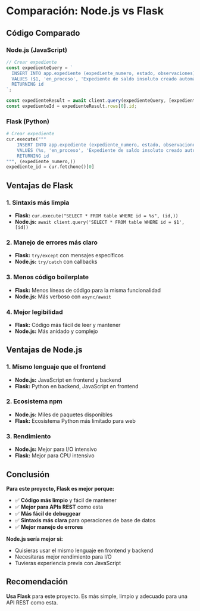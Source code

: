 # Comparación: Node.js vs Flask

## Código Comparado

### Node.js (JavaScript)
```javascript
// Crear expediente
const expedienteQuery = `
  INSERT INTO app.expediente (expediente_numero, estado, observaciones)
  VALUES ($1, 'en_proceso', 'Expediente de saldo insoluto creado automáticamente')
  RETURNING id
`;

const expedienteResult = await client.query(expedienteQuery, [expedienteNumero]);
const expedienteId = expedienteResult.rows[0].id;
```

### Flask (Python)
```python
# Crear expediente
cur.execute("""
    INSERT INTO app.expediente (expediente_numero, estado, observaciones)
    VALUES (%s, 'en_proceso', 'Expediente de saldo insoluto creado automáticamente')
    RETURNING id
""", (expediente_numero,))
expediente_id = cur.fetchone()[0]
```

## Ventajas de Flask

### 1. **Sintaxis más limpia**
- **Flask:** `cur.execute("SELECT * FROM table WHERE id = %s", (id,))`
- **Node.js:** `await client.query('SELECT * FROM table WHERE id = $1', [id])`

### 2. **Manejo de errores más claro**
- **Flask:** `try/except` con mensajes específicos
- **Node.js:** `try/catch` con callbacks

### 3. **Menos código boilerplate**
- **Flask:** Menos líneas de código para la misma funcionalidad
- **Node.js:** Más verboso con `async/await`

### 4. **Mejor legibilidad**
- **Flask:** Código más fácil de leer y mantener
- **Node.js:** Más anidado y complejo

## Ventajas de Node.js

### 1. **Mismo lenguaje que el frontend**
- **Node.js:** JavaScript en frontend y backend
- **Flask:** Python en backend, JavaScript en frontend

### 2. **Ecosistema npm**
- **Node.js:** Miles de paquetes disponibles
- **Flask:** Ecosistema Python más limitado para web

### 3. **Rendimiento**
- **Node.js:** Mejor para I/O intensivo
- **Flask:** Mejor para CPU intensivo

## Conclusión

**Para este proyecto, Flask es mejor porque:**
- ✅ **Código más limpio** y fácil de mantener
- ✅ **Mejor para APIs REST** como esta
- ✅ **Más fácil de debuggear**
- ✅ **Sintaxis más clara** para operaciones de base de datos
- ✅ **Mejor manejo de errores**

**Node.js sería mejor si:**
- Quisieras usar el mismo lenguaje en frontend y backend
- Necesitaras mejor rendimiento para I/O
- Tuvieras experiencia previa con JavaScript

## Recomendación

**Usa Flask** para este proyecto. Es más simple, limpio y adecuado para una API REST como esta.

